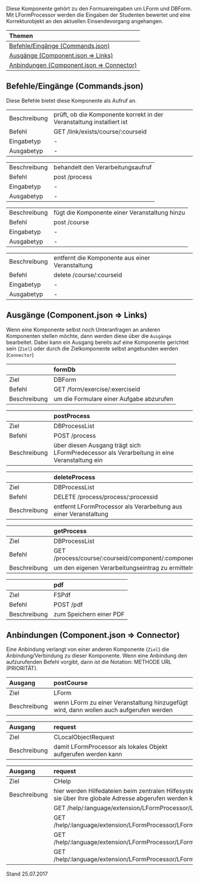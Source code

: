 <!--
  - @file de.md
  -
  - @license http://www.gnu.org/licenses/gpl-3.0.html GPL version 3
  -
  - @package OSTEPU (https://github.com/ostepu/ostepu-core)
  - @since -
  -
  - @author Till Uhlig <till.uhlig@student.uni-halle.de>
  - @date 2017
  -
 -->

Diese Komponente gehört zu den Formuareingaben um LForm und DBForm. Mit LFormProcessor werden die Eingaben der Studenten bewertet und eine Korrekturobjekt an den aktuellen Einsendevorgang angehangen.

| Themen |
| :- |
| [Befehle/Eingänge (Commands.json)](#eingaenge) |
| [Ausgänge (Component.json => Links)](#ausgaenge) |
| [Anbindungen (Component.json => Connector)](#anbindungen) |

## <a name='eingaenge'></a>Befehle/Eingänge (Commands.json)
Diese Befehle bietet diese Komponente als Aufruf an.

|||
| :----------- |:----- |
|Beschreibung| prüft, ob die Komponente korrekt in der Veranstaltung installiert ist|
|Befehl| GET /link/exists/course/:courseid|
|Eingabetyp| -|
|Ausgabetyp| -|

|||
| :----------- |:----- |
|Beschreibung| behandelt den Verarbeitungsaufruf|
|Befehl| post /process|
|Eingabetyp| -|
|Ausgabetyp| -|

|||
| :----------- |:----- |
|Beschreibung| fügt die Komponente einer Veranstaltung hinzu|
|Befehl| post /course|
|Eingabetyp| -|
|Ausgabetyp| -|

|||
| :----------- |:----- |
|Beschreibung| entfernt die Komponente aus einer Veranstaltung|
|Befehl| delete /course/:courseid|
|Eingabetyp| -|
|Ausgabetyp| -|


## <a name='ausgaenge'></a>Ausgänge (Component.json => Links)
Wenn eine Komponente selbst noch Unteranfragen an anderen Komponenten stellen möchte, dann werden diese über die `Ausgänge` bearbeitet.
Dabei kann ein Ausgang bereits auf eine Komponente gerichtet sein (`Ziel`) oder durch die Zielkomponente selbst angebunden werden (`Connector`)

||formDb|
| :----------- |:----- |
|Ziel| DBForm|
|Befehl| GET /form/exercise/:exerciseid|
|Beschreibung| um die Formulare einer Aufgabe abzurufen|

||postProcess|
| :----------- |:----- |
|Ziel| DBProcessList|
|Befehl| POST /process|
|Beschreibung| über diesen Ausgang trägt sich LFormPredecessor als Verarbeitung in eine Veranstaltung ein|

||deleteProcess|
| :----------- |:----- |
|Ziel| DBProcessList|
|Befehl| DELETE /process/process/:processid|
|Beschreibung| entfernt LFormProcessor als Verarbeitung aus einer Veranstaltung|

||getProcess|
| :----------- |:----- |
|Ziel| DBProcessList|
|Befehl| GET /process/course/:courseid/component/:componentid|
|Beschreibung| um den eigenen Verarbeitungseintrag zu ermitteln|

||pdf|
| :----------- |:----- |
|Ziel| FSPdf|
|Befehl| POST /pdf|
|Beschreibung| zum Speichern einer PDF|


## <a name='anbindungen'></a>Anbindungen (Component.json => Connector)
Eine Anbindung verlangt von einer anderen Komponente (`Ziel`) die Anbindung/Verbindung zu dieser Komponente.
Wenn eine Anbindung den aufzurufenden Befehl vorgibt, dann ist die Notation: METHODE URL (PRIORITÄT).

|Ausgang|postCourse|
| :----------- |:----- |
|Ziel| LForm|
|Beschreibung| wenn LForm zu einer Veranstaltung hinzugefügt wird, dann wollen auch aufgerufen werden|

|Ausgang|request|
| :----------- |:----- |
|Ziel| CLocalObjectRequest|
|Beschreibung| damit LFormProcessor als lokales Objekt aufgerufen werden kann|

|Ausgang|request|
| :----------- |:----- |
|Ziel| CHelp|
|Beschreibung| hier werden Hilfedateien beim zentralen Hilfesystem angemeldet, sodass sie über ihre globale Adresse abgerufen werden können|
|| GET /help/:language/extension/LFormProcessor/LFormProcessor.md|
|| GET /help/:language/extension/LFormProcessor/LFormProcessorAhnlichkeit.png|
|| GET /help/:language/extension/LFormProcessor/LFormProcessorNormal.png|
|| GET /help/:language/extension/LFormProcessor/LFormProcessorRegular.png|


Stand 25.07.2017
